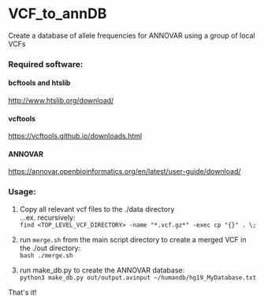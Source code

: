 # VCF\_to\_annDB  

Create a database of allele frequencies for ANNOVAR using a group of local VCFs  

### Required software:  
#### bcftools and htslib  
http://www.htslib.org/download/  
#### vcftools  
https://vcftools.github.io/downloads.html  
#### ANNOVAR
https://annovar.openbioinformatics.org/en/latest/user-guide/download/


### Usage:
1) Copy all relevant vcf files to the ./data directory  
...ex. recursively:  
`find <TOP_LEVEL_VCF_DIRECTORY> -name "*.vcf.gz*" -exec cp "{}" . \;`  

2) run `merge.sh` from the main script directory to create a merged VCF in the ./out directory:  
`bash ./merge.sh`  

3) run make\_db.py to create the ANNOVAR database:  
`python3 make_db.py out/output.avinput ~/humandb/hg19_MyDatabase.txt`  

That's it!   
